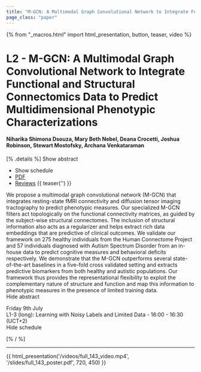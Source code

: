 ```yaml
---
title: "M-GCN: A Multimodal Graph Convolutional Network to Integrate Functional and Structural Connectomics Data to Predict Multidimensional Phenotypic Characterizations"
page_class: "paper"
---
```


{% from "_macros.html" import html_presentation, button, teaser, video %}

# L2 - M-GCN: A Multimodal Graph Convolutional Network to Integrate Functional and Structural Connectomics Data to Predict Multidimensional Phenotypic Characterizations

#### Niharika Shimona Dsouza, Mary Beth Nebel, Deana Crocetti, Joshua Robinson, Stewart Mostofsky, Archana Venkataraman

[% .details %]
<a class="toggle_visibility" data-selector=".abstract" data-level="3">Show abstract</a>
- <a class="toggle_visibility" data-selector=".schedule" data-level="3">Show schedule</a>
- <a href="/proceedings/dsouza21.pdf">PDF</a>
- <a href="https://openreview.net/forum?id=ud-iBiED9zb">Reviews</a>
{{ teaser('') }}

<p>
    <span class="abstract">
        We propose a multimodal graph convolutional network (M-GCN) that integrates resting-state fMRI connectivity and diffusion tensor imaging tractography to predict phenotypic measures. Our specialized M-GCN filters act topologically on the functional connectivity matrices, as guided by the subject-wise structural connectomes. The inclusion of structural information also acts as a regularizer and helps extract rich data embeddings that are predictive of clinical outcomes. We validate our framework on 275 healthy individuals from the Human Connectome Project and 57 individuals diagnosed with Autism Spectrum Disorder from an in-house data to predict cognitive measures and behavioral deficits respectively. We demonstrate that the M-GCN outperforms several state-of-the-art baselines in a five-fold cross validated setting and extracts predictive biomarkers from both healthy and autistic populations. Our framework thus provides the representational flexibility to exploit the complementary nature of structure and function and map this information to phenotypic measures in the presence of limited training data.
        <br>
        <span class="actions"><a class="toggle_visibility" data-level="2">Hide abstract</a></span>
    </span>
</p>

<p>
    <span class="schedule">
         Friday 9th July<br>L1-3 (long): Learning with Noisy Labels and Limited Data - 16:00 - 16:30 (UCT+2)
        <br>
        <span class="actions"><a class="toggle_visibility" data-level="2">Hide schedule</a></span>
    </span>
</p>

[% / %]


---

{{ html_presentation('/videos/full_143_video.mp4', '/slides/full_143_poster.pdf', 720, 450) }}
